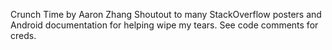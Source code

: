 Crunch Time by Aaron Zhang 
Shoutout to many StackOverflow posters and Android documentation for helping wipe my tears. See code comments for creds.
